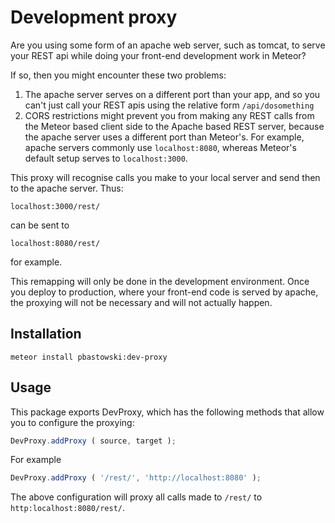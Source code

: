 # Development proxy

Are you using some form of an apache web server, such as tomcat, to serve your REST api while doing your front-end development work in Meteor?

If so, then you might encounter these two problems:

1) The apache server serves on a different port than your app, and so you can't just call your REST apis using the relative form `/api/dosomething`
2) CORS restrictions might prevent you from making any REST calls from the Meteor based client side to the Apache based REST server, because the apache server uses a different port than Meteor's. For example, apache servers commonly use `localhost:8080`, whereas Meteor's default setup serves to `localhost:3000`.

This proxy will recognise calls you make to your local server and send then to the apache server. Thus:  

    localhost:3000/rest/
     
can be sent to 

    localhost:8080/rest/
    
for example.

This remapping will only be done in the development environment. Once you deploy to production, where your front-end code is served by apache, the proxying will not be necessary and will not actually happen. 

## Installation

    meteor install pbastowski:dev-proxy

## Usage

This package exports DevProxy, which has the following methods that allow you to configure the proxying:

```javascript
DevProxy.addProxy ( source, target );
```

For example

```javascript
DevProxy.addProxy ( '/rest/', 'http://localhost:8080' );
```

The above configuration will proxy all calls made to `/rest/` to `http:localhost:8080/rest/`.
